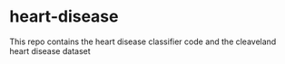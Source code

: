 # heart-disease
This repo contains the heart disease classifier code and the cleaveland heart disease dataset
